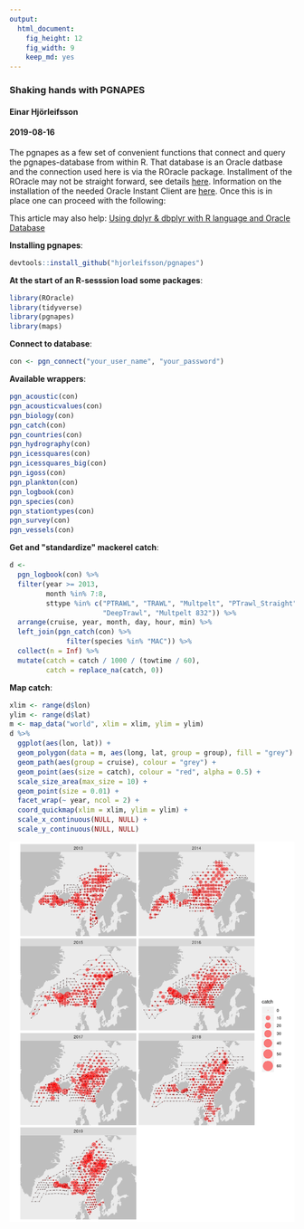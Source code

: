 ```yaml
---
output: 
  html_document: 
    fig_height: 12
    fig_width: 9
    keep_md: yes
---
```


### Shaking hands with PGNAPES
#### Einar Hjörleifsson
#### 2019-08-16



The pgnapes as a few set of convenient functions that connect and query the pgnapes-database from within R. That database is an Oracle datbase and the connection used here is via the ROracle package. Installment of the ROracle may not be straight forward, see details [here](http://cran.hafro.is/web/packages/ROracle/INSTALL). Information on the installation of the needed Oracle Instant Client are [here](https://www.oracle.com/database/technologies/instant-client.html). Once this is in place one can proceed with the following:

This article may also help: [Using dplyr & dbplyr with R language and Oracle Database](https://medium.com/oracledevs/r-and-the-oracle-database-using-dplyr-dbplyr-with-roracle-in-windows-10-8ddcabdd6e97)


**Installing pgnapes**:

```r
devtools::install_github("hjorleifsson/pgnapes")
```

**At the start of an R-sesssion load some packages**:

```r
library(ROracle)
library(tidyverse)
library(pgnapes)
library(maps)
```

**Connect to database**:


```r
con <- pgn_connect("your_user_name", "your_password")
```



**Available wrappers**:


```r
pgn_acoustic(con)
pgn_acousticvalues(con)
pgn_biology(con)
pgn_catch(con)
pgn_countries(con)
pgn_hydrography(con)
pgn_icessquares(con)
pgn_icessquares_big(con)
pgn_igoss(con)
pgn_plankton(con)
pgn_logbook(con)
pgn_species(con)
pgn_stationtypes(con)
pgn_survey(con)
pgn_vessels(con)
```

**Get and "standardize" mackerel catch**:


```r
d <-
  pgn_logbook(con) %>%
  filter(year >= 2013,
         month %in% 7:8,
         sttype %in% c("PTRAWL", "TRAWL", "Multpelt", "PTrawl_Straight",
                       "DeepTrawl", "Multpelt 832")) %>%
  arrange(cruise, year, month, day, hour, min) %>%
  left_join(pgn_catch(con) %>% 
              filter(species %in% "MAC")) %>%
  collect(n = Inf) %>% 
  mutate(catch = catch / 1000 / (towtime / 60),
         catch = replace_na(catch, 0))
```

**Map catch**:


```r
xlim <- range(d$lon)
ylim <- range(d$lat)
m <- map_data("world", xlim = xlim, ylim = ylim)
d %>% 
  ggplot(aes(lon, lat)) +
  geom_polygon(data = m, aes(long, lat, group = group), fill = "grey") +
  geom_path(aes(group = cruise), colour = "grey") +
  geom_point(aes(size = catch), colour = "red", alpha = 0.5) +
  scale_size_area(max_size = 10) +
  geom_point(size = 0.01) +
  facet_wrap(~ year, ncol = 2) +
  coord_quickmap(xlim = xlim, ylim = ylim) +
  scale_x_continuous(NULL, NULL) +
  scale_y_continuous(NULL, NULL)
```

![](README_files/figure-html/maccatch-1.png)<!-- -->

